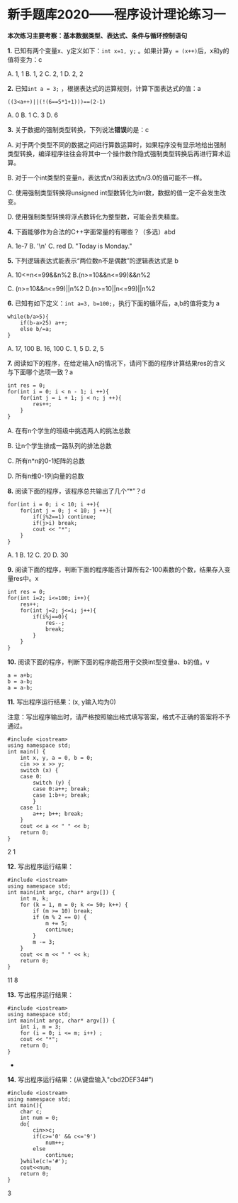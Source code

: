 # 新手题库2020——程序设计理论练习一

**本次练习主要考察：基本数据类型、表达式、条件与循环控制语句**

**1.** 已知有两个变量x、y定义如下：`int x=1, y;` 。如果计算`y = (x++)`后，x和y的值将变为：c

A. 1, 1	B. 1, 2	C. 2, 1	D. 2, 2

**2.** 已知`int a = 3;` ，根据表达式的运算规则，计算下面表达式的值：a

```
((3<a++)||(!(6==5*1+1)))==(2-1)
```

A. 0	B. 1	C. 3	D. 6

**3.** 关于数据的强制类型转换，下列说法**错误**的是：c

A. 对于两个类型不同的数据之间进行算数运算时，如果程序没有显示地给出强制类型转换，编译程序往往会将其中一个操作数作隐式强制类型转换后再进行算术运算。

B. 对于一个int类型的变量n，表达式n/3和表达式n/3.0的值可能不一样。

C. 使用强制类型转换将unsigned int型数转化为int数，数据的值一定不会发生改变。

D. 使用强制类型转换将浮点数转化为整型数，可能会丢失精度。

**4.** 下面能够作为合法的C++字面常量的有哪些？（多选）abd

A. 1e-7	B. '\\n'	C. red	D. "Today is Monday."

**5.** 下列逻辑表达式能表示“两位数n不是偶数”的逻辑表达式是 b

A. 10<=n<=99&&n%2	B.(n>=10&&n<=99)&&n%2

C. (n>=10&&n<=99)||n%2	D.(n>=10||n<=99)||n%2

**6.** 已知有如下定义：`int a=3, b=100;`，执行下面的循环后，a,b的值将变为  a

```
while(b/a>5){
	if(b-a>25) a++;
	else b/=a;
}
```

A. 17, 100	B. 16, 100	C. 1, 5	D. 2, 5

**7.** 阅读如下的程序，在给定输入n的情况下，请问下面的程序计算结果res的含义与下面哪个选项一致？a

```
int res = 0;
for(int i = 0; i < n - 1; i ++){
	for(int j = i + 1; j < n; j ++){
		res++;
	}
}
```

A. 在有n个学生的班级中挑选两人的挑法总数

B. 让n个学生排成一路队列的排法总数

C. 所有n*n的0-1矩阵的总数

D. 所有n维0-1列向量的总数

**8.** 阅读下面的程序，该程序总共输出了几个“*”？d

```
for(int i = 0; i < 10; i ++){
	for(int j = 0; j < 10; j ++){
		if(j%2==1) continue;
		if(j>i) break;
		cout << "*";
	}
}
```

A. 1	B. 12	C. 20	D. 30

**9.** 阅读下面的程序，判断下面的程序能否计算所有2-100素数的个数，结果存入变量res中。x

```
int res = 0;
for(int i=2; i<=100; i++){
	res++;
	for(int j=2; j<=i; j++){
		if(i%j==0){
			res--;
			break;
		}
	}
}

```

**10.** 阅读下面的程序，判断下面的程序能否用于交换int型变量a、b的值。v

```
a = a+b;
b = a-b;
a = a-b;
```

**11.** 写出程序运行结果：(x, y输入均为0)

注意：写出程序输出时，请严格按照输出格式填写答案，格式不正确的答案将不予通过。

```
#include <iostream>
using namespace std;
int main() {
	int x, y, a = 0, b = 0;
	cin >> x >> y;
	switch (x) {
	case 0:
		switch (y) {
		case 0:a++; break;
		case 1:b++; break;
		}
	case 1:
		a++; b++; break;
	}
	cout << a << " " << b;
	return 0;
}
```

2 1

**12.** 写出程序运行结果：

```
#include <iostream>
using namespace std;
int main(int argc, char* argv[]) {
	int m, k;
	for (k = 1, m = 0; k <= 50; k++) {
		if (m >= 10) break;
		if (m % 2 == 0) {
			m += 5;
			continue;
		}
		m -= 3;
	}
	cout << m << " " << k;
	return 0;
}
```

11 8

**13.** 写出程序运行结果：

```
#include <iostream>
using namespace std;
int main(int argc, char* argv[]) {
	int i, m = 3;
	for (i = 0; i <= m; i++) ;
	cout << "*";
	return 0;
}
```

*

**14.** 写出程序运行结果：(从键盘输入"cbd2DEF34#")

```
#include <iostream>
using namespace std;
int main(){
	char c;
	int num = 0;
	do{
		cin>>c;
		if(c>='0' && c<='9')
			num++;
		else
			continue;
	}while(c!='#');
	cout<<num;
	return 0;
}
```

3

